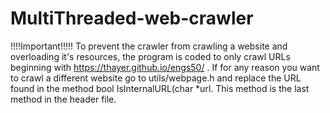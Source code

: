# MultiThreaded-web-crawler
!!!!Important!!!!!
To prevent the crawler from crawling a website and overloading it's resources, the program is coded to only crawl URLs beginning with https://thayer.github.io/engs50/ .
If for any reason you want to crawl a different website go to utils/webpage.h and replace the URL found in the method 
bool IsInternalURL(char *url. This method is the last method in the header file. 
